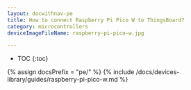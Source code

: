 ```yaml
---
layout: docwithnav-pe
title: How to connect Raspberry Pi Pico W to ThingsBoard?
category: microcontrollers
deviceImageFileName: raspberry-pi-pico-w.jpg

---
```


* TOC
{:toc}

{% assign docsPrefix = "pe/" %}
{% include /docs/devices-library/guides/raspberry-pi-pico-w.md %}
